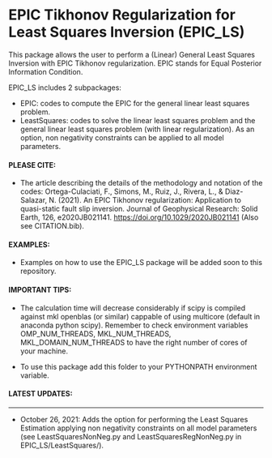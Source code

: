 # EPIC Tikhonov Regularization for Least Squares Inversion (EPIC_LS)

This package allows the user to perform a (Linear) General Least Squares Inversion with EPIC Tikhonov regularization. 
EPIC stands for Equal Posterior Information Condition.

EPIC_LS includes 2 subpackages:

- EPIC: codes to compute the EPIC for the general linear least squares problem.
- LeastSquares: codes to solve the linear least squares problem and the general linear least squares problem (with linear regularization). As an option, non negativity constraints can be applied to all model parameters.

#### PLEASE CITE:
- The article describing the details of the methodology and notation of the codes: 
Ortega-Culaciati, F., Simons, M., Ruiz, J., Rivera, L., & Diaz-Salazar, N. (2021). An EPIC Tikhonov regularization: Application to quasi-static fault slip inversion. Journal of Geophysical Research: Solid Earth, 126, e2020JB021141. https://doi.org/10.1029/2020JB021141 (Also see CITATION.bib).

#### EXAMPLES:
- Examples on how to use the EPIC_LS package will be added soon to this repository.


#### IMPORTANT TIPS: 
- The calculation time will decrease considerably if scipy is compiled against mkl openblas (or similar) cappable of using multicore (default in anaconda python scipy). Remember to check environment variables OMP_NUM_THREADS, MKL_NUM_THREADS, MKL_DOMAIN_NUM_THREADS to have the right number of cores of your machine.

- To use this package add this folder to your PYTHONPATH environment variable.


#### LATEST UPDATES:
-----
- October 26, 2021: Adds the option for performing the Least Squares Estimation applying non negativity constraints on all model parameters (see LeastSquaresNonNeg.py and LeastSquaresRegNonNeg.py in EPIC_LS/LeastSquares/).
